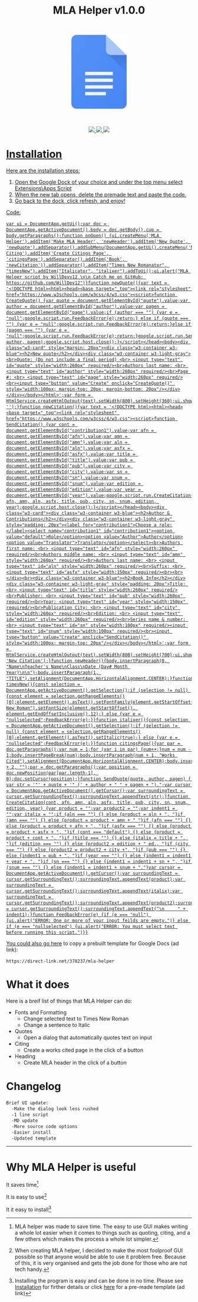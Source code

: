 <h1 align="center">MLA Helper v1.0.0</h1><br>
<p align="center">
  <img src="https://github.com/WillDev12/MLA-Helper/blob/main/img/Google_Docs_logo_(2014-2020).svg%20(1).png" width="150" height="200">
</p><br>
<p align="center">
  <a href="https://github.com/WillDev12">
    <img src="https://img.shields.io/github/followers/WillDev12?color=success&label=Follow%20my%20github&logo=github&style=for-the-badge">
  <a href="https://github.com/WillDev12/MLA-Helper/network/members">
    <img src="https://img.shields.io/github/forks/WillDev12/MLA-Helper?logo=git&style=for-the-badge">
  <a href="https://github.com/WillDev12/MLA-Helper/stargazers">
    <img src="https://img.shields.io/github/stars/WillDev12/MLA-Helper?logo=git&color=yellow&style=for-the-badge">
</p>

# Installation
Here are the installation steps:

1. Open the Google Dock of your choice and under the top menu select Extensions\Apps Script
2. When the new tab opens, delete the premade text and paste the code.
3. Go back to the dock, click refresh, and enjoy!

Code:
```
var ui = DocumentApp.getUi();var doc = DocumentApp.getActiveDocument(),body = doc.getBody(),cup = body.getParagraphs();function onOpen() {ui.createMenu('MLA Helper').addItem('Make MLA Header', 'newHeader').addItem('New Quote', 'newQuote').addSeparator().addSubMenu(DocumentApp.getUi().createMenu('New Citing').addItem('Create Citings Page', 'citingsPage').addSeparator().addItem('Book', 'newCitation')).addSeparator().addItem("Times New Romanator", "timesNew").addItem("Italicator", "italixer").addToUi();ui.alert("MLA Helper script by WillDevv12 \n\n Catch me on GitHub: https://github.com/WillDev12")}function newQuote(){var text = '<!DOCTYPE html><html><head><base target="_top"><link rel="stylesheet" href="https://www.w3schools.com/w3css/4/w3.css"><script>function CreateQuote() {var quote = document.getElementById("quote").value;var author = document.getElementById("author").value;var pagen = document.getElementById("page").value;if (author === "") {var e = "null";google.script.run.FeedbackError(e);return;} else if (quote === "") {var e = "null";google.script.run.FeedbackError(e);return;}else if (pagen === "") {var e = "null";google.script.run.FeedbackError(e);return;}google.script.run.SendQuote(quote, author, pagen);google.script.host.close();}</script></head><body><div class="w3-card" style="margin: 20px"><div class="w3-container w3-blue"><h2>New quote</h2></div><div class="w3-container w3-light-gray"><br>Quote: (Do not include a final period) <br> <input type="text" id="quote" style="width:260px" required/><br>Authors last name: <br> <input type="text" id="author" style="width:260px" required/><br>Page #: <br> <input type="text" id="page" style="width:260px" required/><br><input type="button" value="Create" onclick="CreateQuote()" style="width:100px; margin-top: 20px; margin-bottom: 20px"/></div></div></body></html>';var form = HtmlService.createHtmlOutput(text).setWidth(800).setHeight(360);ui.showModalDialog(form, '‎');}function newCitation(){var text = '<!DOCTYPE html><html><head><base target="_top"><link rel="stylesheet" href="https://www.w3schools.com/w3css/4/w3.css"><script>function SendCitation() {var cont = document.getElementById("contribution1").value;var afn = document.getElementById("afn").value;var amn = document.getElementById("amn").value;var aln = document.getElementById("aln").value;var asfx = document.getElementById("asfx").value;var title = document.getElementById("title").value;var pub = document.getElementById("pub").value;var city = document.getElementById("city").value;var sn = document.getElementById("sn").value;var snum = document.getElementById("snum").value;var edition = document.getElementById("edition").value;var year = document.getElementById("year").value;google.script.run.CreateCitation(cont, afn, amn, aln, asfx, title, pub, city, sn, snum, edition, year);google.script.host.close();}</script></head><body><div class="w3-card"><div class="w3-container w3-blue"><h2>Author & Contributions</h2></div><div class="w3-container w3-light-gray" style="padding: 20px"><label for="contribution1">Choose a role:</label><select name="contribution1" id="contribution1"><option value="default">Role</option><option value="Author">Author</option><option value="Translator">Translator</option></select><br>Authors first name: <br> <input type="text" id="afn" style="width:260px" required/><br>Authors middle name: <br> <input type="text" id="amn" style="width:260px" required/><br>Authors last name: <br> <input type="text" id="aln" style="width:260px" required/><br>Suffix: <br> <input type="text" id="asfx" style="width:150px" required/><br><br></div><br><div class="w3-container w3-blue"><h2>Book Info</h2></div><div class="w3-container w3-light-gray" style="padding: 20px">Title: <br> <input type="text" id="title" style="width:260px" required/><br>Publisher: <br> <input type="text" id="pub" style="width:260px" required/><br>Year: <input type="text" id="year" style="width:150px" required/><br>Publication City: <br> <input type="text" id="city" style="width:260px" required/><br>Edition: <br> <input type="text" id="edition" style="width:260px" required/><br>Series name & number: <br> <input type="text" id="sn" style="width:100px" required/><input type="text" id="snum" style="width:100px" required/><br><input type="button" value="Create" onclick="SendCitation()" style="width:100px; margin-top: 20px"/></div></body></html>';var form = HtmlService.createHtmlOutput(text).setWidth(800).setHeight(700);ui.showModalDialog(form, 'New Citation');}function newHeader(){body.insertParagraph(0, "Name\nTeacher's Name\nClass\nDate (Day# Month Year)\n\n");body.insertParagraph(1, "TITLE").setAlignment(DocumentApp.HorizontalAlignment.CENTER);}function timesNew(){const selection = DocumentApp.getActiveDocument().getSelection();if (selection != null) {const element = selection.getRangeElements()[0];element.getElement().asText().setFontFamily(element.getStartOffset(),element.getEndOffsetInclusive(),"Times New Roman").setFontSize(element.getStartOffset(), element.getEndOffsetInclusive(),12);} else {var e = "nullselected";FeedbackError(e);}}function italixer(){const selection = DocumentApp.getActiveDocument().getSelection();if (selection != null) {const element = selection.getRangeElements()[0];element.getElement().asText().setItalic(true);} else {var e = "nullselected";FeedbackError(e);}}function citingsPage(){var par = doc.getParagraphs();var num = 1;for (var i in par) {num++;}num = num - 1;body.insertPageBreak(num);body.insertParagraph(num + 1, "Works Cited").setAlignment(DocumentApp.HorizontalAlignment.CENTER);body.insertParagraph(num + 2, "");par = doc.getParagraphs();var position = doc.newPosition(par[par.length-1], 0);doc.setCursor(position);}function SendQuote(quote, author, pagen) { var str = '"' + quote + '" (' + author + " " + pagen + ").";var cursor = DocumentApp.getActiveDocument().getCursor();var surroundingText = cursor.getSurroundingText();surroundingText.appendText(str);}function CreateCitation(cont, afn, amn, aln, asfx, title, pub, city, sn, snum, edition, year) {var product = "";var product2 = "";var indent1 = "";var italix = "";if (aln === "") {} else {product = aln + ", "}if (amn === "") {} else {product = product + amn + " "}if (afn === "") {} else {product = product + afn + ", "}if (asfx === "") {} else {product = product + asfx + ", "}if (cont === "default") {} else {product = product + cont + ". "}if (title === "") {} else {italix = title + ". "}if (edition === "") {} else {product2 = edition + " ed., "}if (city === "") {} else {product2 = product2 + city +", "}if (pub === "") {} else {indent1 = pub + ", "}if (year === "") {} else {indent1 = indent1 + year + ". "}if (sn === "") {} else {indent1 = indent1 + sn + ", "}if (snum === "") {} else {indent1 = indent1 + snum + "."}var cursor = DocumentApp.getActiveDocument().getCursor();var surroundingText = cursor.getSurroundingText();surroundingText.appendText(product);var surroundingText = cursor.getSurroundingText();surroundingText.appendText(italix);var surroundingText = cursor.getSurroundingText();surroundingText.appendText(product2);surroundingText = cursor.getSurroundingText();surroundingText.appendText("\n     " + indent1);}function FeedbackError(e) {if (e === "null") {ui.alert("ERROR: One or more of your input feilds are empty.")} else if (e === "nullselected") {ui.alert("ERROR: You must select text before running this script.")}}
```

You could also go [here](https://direct-link.net/378237/mla-helper) to copy a prebuilt template for Google Docs (ad link):

```
https://direct-link.net/378237/mla-helper
```

# What it does

Here is a breif list of things that MLA Helper can do:


 * Fonts and Formatting
   * Change selected text to Times New Roman
   * Change a sentence to Italic
 * Quotes
   * Open a dialog that automatically quotes text on input
 * Citing
   * Create a works cited page in the click of a button
 * Heading
   * Create MLA header in the click of a button
   
# Changelog

```
Brief UI update:
  -Make the dialog look less rushed
  -1 line script
  -MD update
  -More source code options
  -Easier install
  -Updated template
```

- - -

# Why MLA Helper is useful

It saves time[^1]

It is easy to use[^2]

It it easy to install[^3]

[^1]: MLA helper was made to save time.  The easy to use GUI makes writing a whole lot easier when it comes to things such as quoting, citing, and a few others which makes the process a whole lot simpler.

[^2]: When creating MLA helper, I decided to make the most foolproof GUI possible so that anyone would be able to use it problem free.  Because of this, it is very organised and gets the job done for those who are not tech handy.

[^3]: Installing the program is easy and can be done in no time.  Please see [Installation](https://github.com/WillDev12/MLA-Helper/blob/main/readme.md#installation) for firther details or click [here](https://direct-link.net/378237/mla-helper) for a pre-made template (ad link) 
